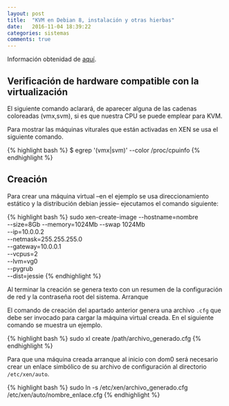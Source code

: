 ```yaml
---
layout: post
title:  "KVM en Debian 8, instalación y otras hierbas"
date:   2016-11-04 18:39:22
categories: sistemas
comments: true
---
```

Información obtenidad de [aquí](http://xmodulo.com/use-kvm-command-line-debian-ubuntu.html).


Verificación de hardware compatible con la virtualización
---------------------------------------------------------

El siguiente comando aclarará, de aparecer alguna de las cadenas coloreadas (vmx,svm), si es que nuestra CPU se puede emplear para KVM.

Para mostrar las máquinas viturales que están activadas en XEN se usa el siguiente comando.

{% highlight bash %}
$ egrep '(vmx|svm)' --color /proc/cpuinfo
{% endhighlight %}

Creación
--------


Para crear una máquina virtual –en el ejemplo se usa direccionamiento estático y la distribución debian jessie– ejecutamos el comando siguiente:

{% highlight bash %}
sudo xen-create-image --hostname=nombre \
  --size=8Gb --memory=1024Mb --swap 1024Mb \
  --ip=10.0.0.2 \
  --netmask=255.255.255.0 \
  --gateway=10.0.0.1 \
  --vcpus=2 \
  --lvm=vg0 \
  --pygrub \
  --dist=jessie
{% endhighlight %}

Al terminar la creación se genera texto con un resumen de la configuración de red y la contraseña root del sistema.
Arranque

El comando de creación del apartado anterior genera una archivo `.cfg` que debe ser invocado para cargar la máquina virtual creada. En el siguiente comando se muestra un ejemplo.

{% highlight bash %}
sudo xl create /path/archivo_generado.cfg
{% endhighlight %}

Para que una máquina creada arranque al inicio con dom0 será necesario crear un enlace simbólico de su archivo de configuración al directorio `/etc/xen/auto`.

{% highlight bash %}
sudo ln -s /etc/xen/archivo_generado.cfg /etc/xen/auto/nombre_enlace.cfg
{% endhighlight %}
